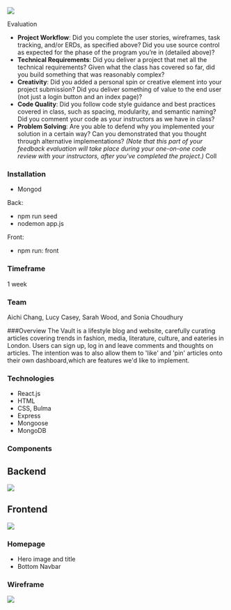 <img src='https://i.imgur.com/LmW8z5l.jpg'/>

Evaluation
​
* __Project Workflow__: Did you complete the user stories, wireframes, task tracking, and/or ERDs, as specified above? Did you use source control as expected for the phase of the program you’re in (detailed above)?
​
* __Technical Requirements__: Did you deliver a project that met all the technical requirements? Given what the class has covered so far, did you build something that was reasonably complex?
​
* __Creativity__: Did you added a personal spin or creative element into your project submission? Did you deliver something of value to the end user (not just a login button and an index page)?
​
* __Code Quality__: Did you follow code style guidance and best practices covered in class, such as spacing, modularity, and semantic naming? Did you comment your code as your instructors as we have in class?
​
* __Problem Solving__: Are you able to defend why you implemented your solution in a certain way? Can you demonstrated that you thought through alternative implementations? _(Note that this part of your feedback evaluation will take place during your one-on-one code review with your instructors, after you've completed the project.)_
Coll

### Installation
- Mongod

Back:
- npm run seed
- nodemon app.js

Front:
- npm run: front

### Timeframe

1 week

### Team

Aichi Chang, Lucy Casey, Sarah Wood, and Sonia Choudhury

###Overview
The Vault is a lifestyle blog and website, carefully curating articles covering trends in fashion, media, literature, culture, and eateries in London. Users can sign up, log in and leave comments and thoughts on articles. The intention was to also allow them to 'like' and 'pin' articles onto their own dashboard,which are features we'd like to implement.

### Technologies

- React.js
- HTML
- CSS, Bulma
- Express
- Mongoose
- MongoDB

### Components

## Backend 

<img src='https://i.imgur.com/jo8PKFz.png' />

## Frontend

<img src='https://i.imgur.com/qRZHsq7.png' />

### Homepage

- Hero image and title
- Bottom Navbar

### Wireframe

<img src='https://i.imgur.com/rHxuzhU.png'/>

###
###